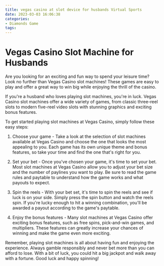 ```yaml
---
title: vegas casino at slot device for husbands Virtual Sports
date: 2023-03-03 16:06:38
categories:
- Diamonds Game
tags:
---
```

# Vegas Casino Slot Machine for Husbands

Are you looking for an exciting and fun way to spend your leisure time? Look no further than Vegas Casino slot machines! These games are easy to play and offer a great way to win big while enjoying the thrill of the casino.

If you're a husband who loves playing slot machines, you're in luck. Vegas Casino slot machines offer a wide variety of games, from classic three-reel slots to modern five-reel video slots with stunning graphics and exciting bonus features.

To get started playing slot machines at Vegas Casino, simply follow these easy steps:

1. Choose your game - Take a look at the selection of slot machines available at Vegas Casino and choose the one that looks the most appealing to you. Each game has its own unique theme and bonus features, so take your time and find the one that's right for you.

2. Set your bet - Once you've chosen your game, it's time to set your bet. Most slot machines at Vegas Casino allow you to adjust your bet size and the number of paylines you want to play. Be sure to read the game rules and paytable to understand how the game works and what payouts to expect.

3. Spin the reels - With your bet set, it's time to spin the reels and see if luck is on your side. Simply press the spin button and watch the reels spin. If you're lucky enough to hit a winning combination, you'll be awarded a payout according to the game's paytable.

4. Enjoy the bonus features - Many slot machines at Vegas Casino offer exciting bonus features, such as free spins, pick-and-win games, and multipliers. These features can greatly increase your chances of winning and make the game even more exciting.

Remember, playing slot machines is all about having fun and enjoying the experience. Always gamble responsibly and never bet more than you can afford to lose. With a bit of luck, you could hit a big jackpot and walk away with a fortune. Good luck and happy spinning!